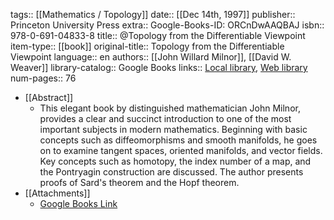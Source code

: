 tags:: [[Mathematics / Topology]]
date:: [[Dec 14th, 1997]]
publisher:: Princeton University Press
extra:: Google-Books-ID: ORCnDwAAQBAJ
isbn:: 978-0-691-04833-8
title:: @Topology from the Differentiable Viewpoint
item-type:: [[book]]
original-title:: Topology from the Differentiable Viewpoint
language:: en
authors:: [[John Willard Milnor]], [[David W. Weaver]]
library-catalog:: Google Books
links:: [Local library](zotero://select/library/items/QVHT5P2N), [Web library](https://www.zotero.org/users/12562648/items/QVHT5P2N)
num-pages:: 76

- [[Abstract]]
	- This elegant book by distinguished mathematician John Milnor, provides a clear and succinct introduction to one of the most important subjects in modern mathematics. Beginning with basic concepts such as diffeomorphisms and smooth manifolds, he goes on to examine tangent spaces, oriented manifolds, and vector fields. Key concepts such as homotopy, the index number of a map, and the Pontryagin construction are discussed. The author presents proofs of Sard's theorem and the Hopf theorem.
- [[Attachments]]
	- [Google Books Link](https://books.google.ru/books?id=ORCnDwAAQBAJ)